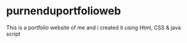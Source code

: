 # purnenduportfolioweb
This is a portfolio website of me and i created it using Html, CSS &amp; java script
